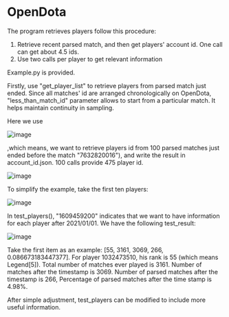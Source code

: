 # OpenDota
The program retrieves players follow this procedure: 
  1. Retrieve recent parsed match, and then get players' account id. One call can get about 4.5 ids.
  2. Use two calls per player to get relevant information

Example.py is provided.

Firstly, use "get_player_list" to retrieve players from parsed match just ended. Since all matches' id are arranged chronologically on OpenDota, "less_than_match_id" parameter allows to start from a particular match. It helps maintain continuity in sampling. 

Here we use 

![image](https://github.com/LeangSun/OpenDota/assets/123008712/d38e3994-79e2-4557-8699-0ee8d2f2994b)


,which means, we want to retrieve players id from 100 parsed matches just ended before the match "7632820016"), and write the result in account_id.json. 100 calls provide 475 player id.

![image](https://github.com/LeangSun/OpenDota/assets/123008712/6983966b-1be1-459b-801a-10aab3d235ae)


To simplify the example, take the first ten players: 

![image](https://github.com/LeangSun/OpenDota/assets/123008712/e78bdbd1-2e5e-4caa-9600-06c30e519cbc)


In test_players(), "1609459200" indicates that we want to have information for each player after 2021/01/01. We have the following test_result:

![image](https://github.com/LeangSun/OpenDota/assets/123008712/3de8c031-e3e6-46e8-a0cb-2911ba6e53f4)

Take the first item as an example: [55, 3161, 3069, 266, 0.086673183447377]. For player 1032473510, his rank is 55 (which means Legend[5]). Total number of matches ever played is 3161. Number of matches after the timestamp is 3069. Number of parsed matches after the timestamp is 266, Percentage of parsed matches after the time stamp is 4.98%.

After simple adjustment, test_players can be modified to include more useful information. 





